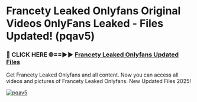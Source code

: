 # Francety Leaked Onlyfans Original Videos 0nlyFans Leaked - Files Updated! (pqav5)

<h3>🔴 CLICK HERE 🌐==►► <a href="https://tinyurl.com/3hn5wdd3" rel="nofollow">Francety Leaked Onlyfans Updated Files</a></h3>

Get Francety Leaked Onlyfans and all content. Now you can access all videos and pictures of Francety Leaked Onlyfans. New Updated Files 2025!

[![pqav5](https://i.imgur.com/4HnBqBT.gif)](https://tinyurl.com/3hn5wdd3)
